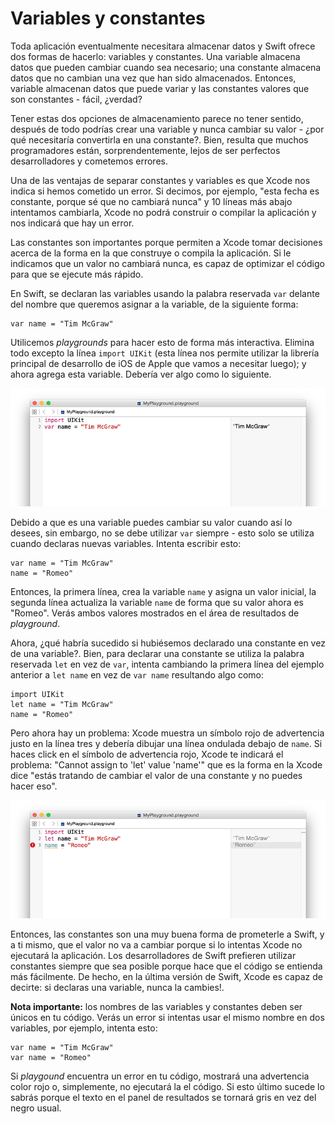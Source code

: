 # Variables y constantes

Toda aplicación eventualmente necesitara almacenar datos y Swift ofrece dos formas de hacerlo: variables y constantes. Una variable almacena datos que pueden cambiar cuando sea necesario; una constante almacena datos que no cambian una vez que han sido almacenados. Entonces, variable almacenan datos que puede variar y las constantes valores que son constantes - fácil, ¿verdad?

Tener estas dos opciones de almacenamiento parece no tener sentido, después de todo podrías crear una variable y nunca cambiar su valor - ¿por qué necesitaría convertirla en una constante?. Bien, resulta que muchos programadores están, sorprendentemente, lejos de ser perfectos desarrolladores y cometemos errores.

Una de las ventajas de separar constantes y variables es que Xcode nos indica si hemos cometido un error. Si decimos, por ejemplo, "esta fecha es constante, porque sé que no cambiará nunca" y 10 líneas más abajo intentamos cambiarla, Xcode no podrá construir o compilar la aplicación y nos indicará que hay un error.

Las constantes son importantes porque permiten a Xcode tomar decisiones acerca de la forma en la que construye o compila la aplicación. Si le indicamos que un valor no cambiará nunca, es capaz de optimizar el código para que se ejecute más rápido.

En Swift, se declaran las variables usando la palabra reservada `var` delante del nombre que queremos asignar a la variable, de la siguiente forma:

	var name = "Tim McGraw"

Utilicemos *playgrounds* para hacer esto de forma más interactiva. Elimina todo excepto la línea `import UIKit` (esta línea nos permite utilizar la librería principal de desarrollo de iOS de Apple que vamos a necesitar luego); y ahora agrega esta variable. Debería ver algo como lo siguiente.

![En *playgrounds*, escribes el código en el panel izquiero y los resultados aparecen, unos segundos más tarde, en el panel de la derecha.](0-2.png)

Debido a que es una variable puedes cambiar su valor cuando así lo desees, sin embargo, no se debe utilizar `var` siempre - esto solo se utiliza cuando declaras nuevas variables. Intenta escribir esto:

    var name = "Tim McGraw"
    name = "Romeo"

Entonces, la primera línea, crea la variable `name` y asigna un valor inicial, la segunda línea actualiza la variable `name` de forma que su valor ahora es "Romeo". Verás ambos valores mostrados en el área de resultados de *playground*.

Ahora, ¿qué habría sucedido si hubiésemos declarado una constante en vez de una variable?. Bien, para declarar una constante se utiliza la palabra reservada `let` en vez de `var`, intenta cambiando la primera línea del ejemplo anterior a `let name` en vez de `var name` resultando algo como:

    import UIKit
    let name = "Tim McGraw"
    name = "Romeo"

Pero ahora hay un problema: Xcode muestra un símbolo rojo de advertencia justo en la línea tres y debería dibujar una línea ondulada debajo de `name`. Si haces click en el símbolo de advertencia rojo, Xcode te indicará el problema: "Cannot assign to 'let' value 'name'" que es la forma en la Xcode dice "estás tratando de cambiar el valor de una constante y no puedes hacer eso".

![Si tratas de cambiar el valor de una constante, Xcode no va a ejecutar tu aplicación.](0-3.png)

Entonces, las constantes son una muy buena forma de prometerle a Swift, y a ti mismo, que el valor no va a cambiar porque si lo intentas Xcode no ejecutará la aplicación. Los desarrolladores de Swift prefieren utilizar constantes siempre que sea posible porque hace que el código se entienda más fácilmente. De hecho, en la última versión de Swift, Xcode es capaz de decirte: si declaras una variable, nunca la cambies!.

**Nota importante:** los nombres de las variables y constantes deben ser únicos en tu código. Verás un error si intentas usar el mismo nombre en dos variables, por ejemplo, intenta esto:

    var name = "Tim McGraw"
    var name = "Romeo"

Si *playgound* encuentra un error en tu código, mostrará una advertencia color rojo o, simplemente, no ejecutará la el código. Si esto último sucede lo sabrás porque el texto en el panel de resultados se tornará gris en vez del negro usual.
